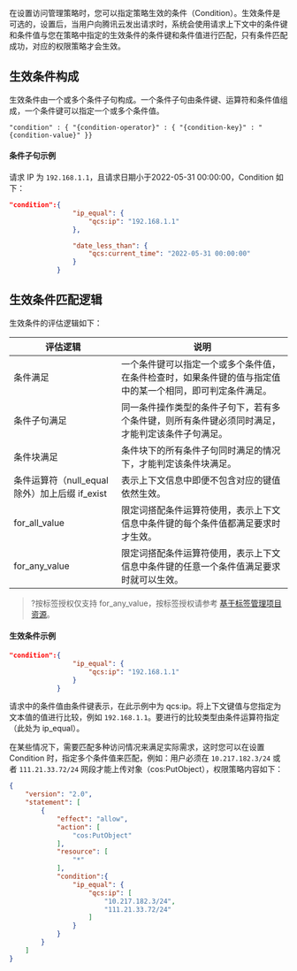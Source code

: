 在设置访问管理策略时，您可以指定策略生效的条件（Condition）。生效条件是可选的，设置后，当用户向腾讯云发出请求时，系统会使用请求上下文中的条件键和条件值与您在策略中指定的生效条件的条件键和条件值进行匹配，只有条件匹配成功，对应的权限策略才会生效。



## 生效条件构成

生效条件由一个或多个条件子句构成。一个条件子句由条件键、运算符和条件值组成，一个条件键可以指定一个或多个条件值。

`"condition" : { "{condition-operator}" : { "{condition-key}" : "{condition-value}" }}`
 


#### 条件子句示例

请求 IP 为 `192.168.1.1`，且请求日期小于2022-05-31 00:00:00，Condition 如下：
```JSON
"condition":{
				"ip_equal": {
					"qcs:ip": "192.168.1.1"
				},

				"date_less_than": {
					"qcs:current_time": "2022-05-31 00:00:00"
				}
			}
```
          

## 生效条件匹配逻辑

生效条件的评估逻辑如下：


| 评估逻辑                                       | 说明                                                         |
| ---------------------------------------------- | ------------------------------------------------------------ |
| 条件满足                                       | 一个条件键可以指定一个或多个条件值，在条件检查时，如果条件键的值与指定值中的某一个相同，即可判定条件满足。 |
| 条件子句满足                                   | 同一条件操作类型的条件子句下，若有多个条件键，则所有条件键必须同时满足，才能判定该条件子句满足。 |
| 条件块满足                                     | 条件块下的所有条件子句同时满足的情况下，才能判定该条件块满足。 |
| 条件运算符（null_equal 除外）加上后缀 if_exist | 表示上下文信息中即便不包含对应的键值依然生效。               |
| for_all_value                                  | 限定词搭配条件运算符使用，表示上下文信息中条件键的每个条件值都满足要求时才生效。 |
| for_any_value                                  | 限定词搭配条件运算符使用，表示上下文信息中条件键的任意一个条件值满足要求时就可以生效。 |


>?按标签授权仅支持 for_any_value，按标签授权请参考 [基于标签管理项目资源](https://cloud.tencent.com/document/product/598/32738#.E5.9F.BA.E4.BA.8E.E6.A0.87.E7.AD.BE.E7.AE.A1.E7.90.86.E9.A1.B9.E7.9B.AE.E8.B5.84.E6.BA.90)。



#### 生效条件示例
```json
"condition":{
				"ip_equal": {
					"qcs:ip": "192.168.1.1"
				}
			}
```
请求中的条件值由条件键表示，在此示例中为 qcs:ip。将上下文键值与您指定为文本值的值进行比较，例如 `192.168.1.1`。要进行的比较类型由条件运算符指定（此处为 ip_equal）。

在某些情况下，需要匹配多种访问情况来满足实际需求，这时您可以在设置 Condition 时，指定多个条件值来匹配，例如：用户必须在 `10.217.182.3/24` 或者 `111.21.33.72/24` 网段才能上传对象（cos:PutObject），权限策略内容如下：
```json
{
    "version": "2.0",
    "statement": [
        {
            "effect": "allow",
            "action": [
                "cos:PutObject"
            ],
            "resource": [
                "*"
            ],
            "condition":{
                "ip_equal": {
                    "qcs:ip": [
                        "10.217.182.3/24",
                        "111.21.33.72/24"
                    ]
                }
            }
        }
    ]
}
```
